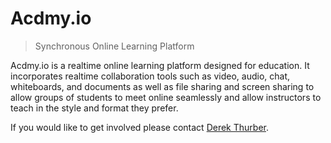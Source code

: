 # Acdmy.io

> Synchronous Online Learning Platform

Acdmy.io is a realtime online learning platform designed for education. It incorporates realtime collaboration tools such as video, audio, chat, whiteboards, and documents as well as file sharing and screen sharing to allow groups of students to meet online seamlessly and allow instructors to teach in the style and format they prefer.

If you would like to get involved please contact [Derek Thurber](https://www.dwthurber.com/).

